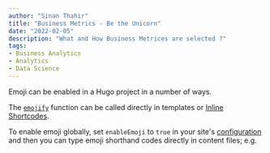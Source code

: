 ```yaml
---
author: "Sinan Thahir"
title: "Business Metrics - Be the Unicorn"
date: "2022-02-05"
description: "What and How Business Metrices are selected ?"
tags: 
- Business Analytics
- Analytics
- Data Science
---
```


Emoji can be enabled in a Hugo project in a number of ways. 
<!--more-->
The [`emojify`](https://gohugo.io/functions/emojify/) function can be called directly in templates or [Inline Shortcodes](https://gohugo.io/templates/shortcode-templates/#inline-shortcodes). 

To enable emoji globally, set `enableEmoji` to `true` in your site's [configuration](https://gohugo.io/getting-started/configuration/) and then you can type emoji shorthand codes directly in content files; e.g.
